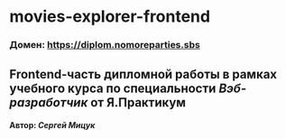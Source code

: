 # movies-explorer-frontend

### Домен: https://diplom.nomoreparties.sbs

## Frontend-часть дипломной работы в рамках учебного курса по специальности *Вэб-разработчик* от Я.Практикум

#### Автор: *Сергей Мицук*
